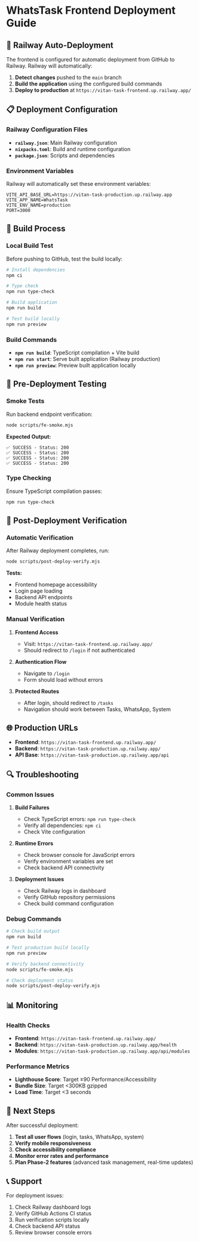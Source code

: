 # WhatsTask Frontend Deployment Guide

## 🚀 **Railway Auto-Deployment**

The frontend is configured for automatic deployment from GitHub to Railway. Railway will automatically:

1. **Detect changes** pushed to the `main` branch
2. **Build the application** using the configured build commands
3. **Deploy to production** at `https://vitan-task-frontend.up.railway.app/`

## 📋 **Deployment Configuration**

### **Railway Configuration Files**

- **`railway.json`**: Main Railway configuration
- **`nixpacks.toml`**: Build and runtime configuration
- **`package.json`**: Scripts and dependencies

### **Environment Variables**

Railway will automatically set these environment variables:

```env
VITE_API_BASE_URL=https://vitan-task-production.up.railway.app
VITE_APP_NAME=WhatsTask
VITE_ENV_NAME=production
PORT=3000
```

## 🔧 **Build Process**

### **Local Build Test**

Before pushing to GitHub, test the build locally:

```bash
# Install dependencies
npm ci

# Type check
npm run type-check

# Build application
npm run build

# Test build locally
npm run preview
```

### **Build Commands**

- **`npm run build`**: TypeScript compilation + Vite build
- **`npm run start`**: Serve built application (Railway production)
- **`npm run preview`**: Preview built application locally

## 🧪 **Pre-Deployment Testing**

### **Smoke Tests**

Run backend endpoint verification:

```bash
node scripts/fe-smoke.mjs
```

**Expected Output:**
```
✅ SUCCESS - Status: 200
✅ SUCCESS - Status: 200
✅ SUCCESS - Status: 200
✅ SUCCESS - Status: 200
```

### **Type Checking**

Ensure TypeScript compilation passes:

```bash
npm run type-check
```

## 📱 **Post-Deployment Verification**

### **Automatic Verification**

After Railway deployment completes, run:

```bash
node scripts/post-deploy-verify.mjs
```

**Tests:**
- Frontend homepage accessibility
- Login page loading
- Backend API endpoints
- Module health status

### **Manual Verification**

1. **Frontend Access**
   - Visit: `https://vitan-task-frontend.up.railway.app/`
   - Should redirect to `/login` if not authenticated

2. **Authentication Flow**
   - Navigate to `/login`
   - Form should load without errors

3. **Protected Routes**
   - After login, should redirect to `/tasks`
   - Navigation should work between Tasks, WhatsApp, System

## 🌐 **Production URLs**

- **Frontend**: `https://vitan-task-frontend.up.railway.app/`
- **Backend**: `https://vitan-task-production.up.railway.app/`
- **API Base**: `https://vitan-task-production.up.railway.app/api`

## 🔍 **Troubleshooting**

### **Common Issues**

1. **Build Failures**
   - Check TypeScript errors: `npm run type-check`
   - Verify all dependencies: `npm ci`
   - Check Vite configuration

2. **Runtime Errors**
   - Check browser console for JavaScript errors
   - Verify environment variables are set
   - Check backend API connectivity

3. **Deployment Issues**
   - Check Railway logs in dashboard
   - Verify GitHub repository permissions
   - Check build command configuration

### **Debug Commands**

```bash
# Check build output
npm run build

# Test production build locally
npm run preview

# Verify backend connectivity
node scripts/fe-smoke.mjs

# Check deployment status
node scripts/post-deploy-verify.mjs
```

## 📊 **Monitoring**

### **Health Checks**

- **Frontend**: `https://vitan-task-frontend.up.railway.app/`
- **Backend**: `https://vitan-task-production.up.railway.app/health`
- **Modules**: `https://vitan-task-production.up.railway.app/api/modules`

### **Performance Metrics**

- **Lighthouse Score**: Target ≥90 Performance/Accessibility
- **Bundle Size**: Target <300KB gzipped
- **Load Time**: Target <3 seconds

## 🚀 **Next Steps**

After successful deployment:

1. **Test all user flows** (login, tasks, WhatsApp, system)
2. **Verify mobile responsiveness**
3. **Check accessibility compliance**
4. **Monitor error rates and performance**
5. **Plan Phase-2 features** (advanced task management, real-time updates)

## 📞 **Support**

For deployment issues:

1. Check Railway dashboard logs
2. Verify GitHub Actions CI status
3. Run verification scripts locally
4. Check backend API status
5. Review browser console errors
